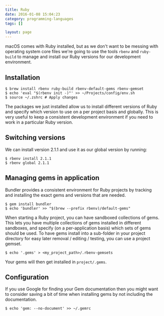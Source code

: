 ```yaml
---
title: Ruby
date: 2016-01-08 15:04:23
category: programming-languages
tags: []

layout: page
---
```


macOS comes with Ruby installed, but as we don't want to be messing with operating system core files we're going to use the tools `rbenv` and `ruby-build` to manage and install our Ruby versions for our development environment.

## Installation

    $ brew install rbenv ruby-build rbenv-default-gems rbenv-gemset
    $ echo 'eval "$(rbenv init -)"' >> ~/Projects/config/env.sh
    $ source ~/.zshrc # Apply changes

The packages we just installed allow us to install different versions of Ruby and specify which version to use on a per project basis and globally. This is very useful to keep a consistent development environment if you need to work in a particular Ruby version.

## Switching versions

We can install version 2.1.1 and use it as our global version by running:

    $ rbenv install 2.1.1
    $ rbenv global 2.1.1

## Managing gems in application

Bundler provides a consistent environment for Ruby projects by tracking and installing the exact gems and versions that are needed.

    $ gem install bundler
    $ echo 'bundler' >> "$(brew --prefix rbenv)/default-gems"

When starting a Ruby project, you can have sandboxed collections of gems. This lets you have multiple collections of gems installed in different sandboxes, and specify (on a per-application basis) which sets of gems should be used. To have gems install into a sub-folder in your project directory for easy later removal / editing / testing, you can use a project gemset.

    $ echo '.gems' > <my_project_path>/.rbenv-gemsets

Your gems will then get installed in `project/.gems`.

## Configuration

If you use Google for finding your Gem documentation then you might want to consider saving a bit of time when installing gems by not including the documentation.

    $ echo 'gem: --no-document' >> ~/.gemrc
